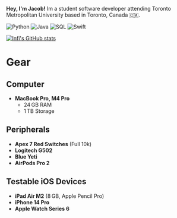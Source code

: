 **Hey, I'm Jacob!** Im a student software developer attending Toronto Metropolitan University based in Toronto, Canada 🇨🇦. 

![Python](https://img.shields.io/badge/-Python-000?&logo=Python)
![Java](https://img.shields.io/badge/-Java-000?&logo=Java&logoColor=007396)
![SQL](https://img.shields.io/badge/-SQL-000?&logo=MySQL)
![Swift](https://img.shields.io/badge/-Swift-000?&logo=Swift)

[![Infi's GitHub stats](https://github-readme-stats.vercel.app/api?username=jacobamobin&count_private=true&show_icons=true&theme=midnight-purple)](https://github.com/AidanTheBandit/github-readme-stats)

# Gear

## Computer
- **MacBook Pro, M4 Pro**
  - 24 GB RAM
  - 1 TB Storage

## Peripherals
- **Apex 7 Red Switches** (Full 10k)
- **Logitech G502**
- **Blue Yeti**
- **AirPods Pro 2**

## Testable iOS Devices
- **iPad Air M2** (8 GB, Apple Pencil Pro)
- **iPhone 14 Pro**
- **Apple Watch Series 6**


